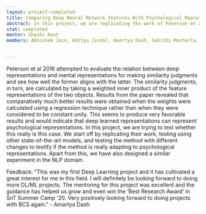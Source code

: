 ```yaml
---
layout: project-completed
title: Comparing Deep Neural Network Features With Psychological Representations
abstract: In this project, we are replicating the work of Peterson et al 2016, testing using other state-of-the-art models and testing the method with different changes to testify if the method is really adapting to psychological representations.
stat: completed
mentor: Shashi Kant
members: Abhishek Jain, Aditya Jindal, Amartya Dash, Sahithi Macharla, Sanket Agrawal


---
```

Peterson et al 2016 attempted to evaluate the relation between deep representations and mental representations for making similarity judgments and see how well the former aligns with the latter. The similarity judgments, in turn, are calculated by taking a weighted inner product of the feature representations of the two objects. Results from the paper revealed that comparatively much better results were obtained when the weights were calculated using a regression technique rather than when they were considered to be constant unity. This seems to produce very favorable results and would indicate that deep learned representations can represent psychological representations. In this project, we are trying to test whether this really is this case. We start off by replicating their work, testing using other state-of-the-art models, and testing the method with different changes to testify if the method is really adapting to psychological representations. Apart from this, we have also designed a similar experiment in the NLP domain.

Feedback: "This was my first Deep Learning project and it has cultivated a great interest for me in this field. I will definitely be looking forward to doing more DL/ML projects. The mentoring for this project was excellent and the guidance has helped us grow and even win the ‘Best Research Award’ in SnT Summer Camp ‘20. Very positively looking forward to doing projects with BCS again." - Amartya Dash
